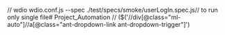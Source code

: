 // wdio wdio.conf.js --spec ./test/specs/smoke/userLogIn.spec.js// to run only single file# Project_Automation
// ($('//div[@class="ml-auto"]//a[@class="ant-dropdown-link ant-dropdown-trigger"]')
